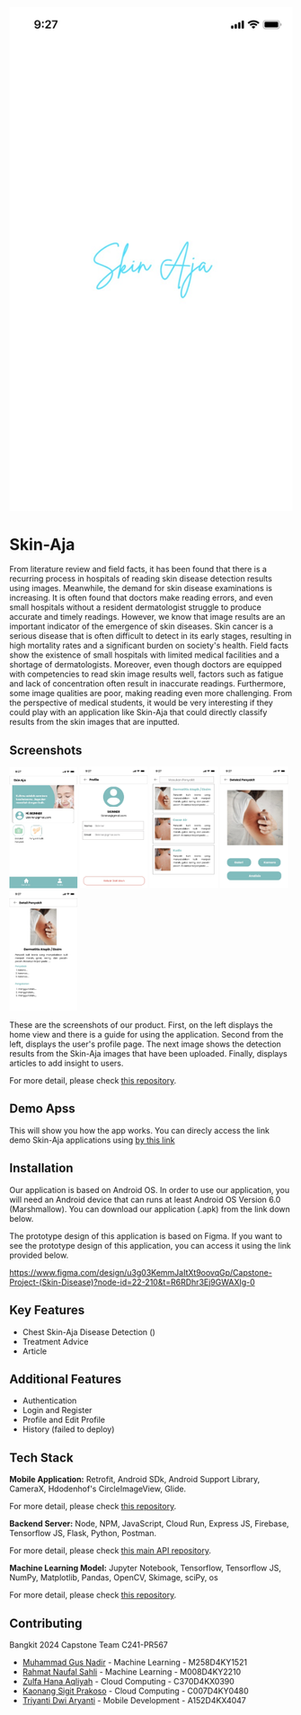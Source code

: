 
![download](https://github.com/C241-PR567/.github/blob/main/WhatsApp%20Image%202024-06-21%20at%2011.01.56.jpeg)
# Skin-Aja

From literature review and field facts, it has been found that there is a recurring process in hospitals of reading skin disease detection results using images. Meanwhile, the demand for skin disease examinations is increasing. It is often found that doctors make reading errors, and even small hospitals without a resident dermatologist struggle to produce accurate and timely readings. However, we know that image results are an important indicator of the emergence of skin diseases. Skin cancer is a serious disease that is often difficult to detect in its early stages, resulting in high mortality rates and a significant burden on society's health. Field facts show the existence of small hospitals with limited medical facilities and a shortage of dermatologists. Moreover, even though doctors are equipped with competencies to read skin image results well, factors such as fatigue and lack of concentration often result in inaccurate readings. Furthermore, some image qualities are poor, making reading even more challenging. From the perspective of medical students, it would be very interesting if they could play with an application like Skin-Aja that could directly classify results from the skin images that are inputted.

## Screenshots
<img src="https://github.com/C241-PR567/.github/blob/main/WhatsApp%20Image%202024-06-21%20at%2011.01.55%20(1).jpeg" width="24%"></img>
<img src="https://github.com/C241-PR567/.github/blob/main/WhatsApp%20Image%202024-06-21%20at%2011.01.56%20(1).jpeg" width="24%"></img>
<img src="https://github.com/C241-PR567/.github/blob/main/WhatsApp%20Image%202024-06-21%20at%2011.01.57.jpeg" width="24%"></img>
<img src="https://github.com/C241-PR567/.github/blob/main/WhatsApp%20Image%202024-06-21%20at%2011.00.49%20(2).jpeg" width="24%"></img>
<img src="https://github.com/C241-PR567/.github/blob/main/WhatsApp%20Image%202024-06-21%20at%2011.00.49%20(1).jpeg" width="24%"></img>

These are the screenshots of our product. First, on the left displays the home view and there is a guide for using the application. Second from the left, displays the user's profile page. The next image shows the detection results from the Skin-Aja images that have been uploaded. Finally, displays articles to add insight to users.

For more detail, please check [this repository]().

## Demo Apss
This will show you how the app works. You can direcly access the link demo Skin-Aja applications using [by this link]()

## Installation
Our application is based on Android OS. In order to use our application, you will need an Android device that can runs at least Android OS Version 6.0 (Marshmallow). You can download our application (.apk) from the link down below.



The prototype design of this application is based on Figma. If you want to see the prototype design of this application, you can access it using the link provided below.

https://www.figma.com/design/u3g03KemmJaItXt9oovqGp/Capstone-Project-(Skin-Disease)?node-id=22-210&t=R6RDhr3Ej9GWAXIg-0

## Key Features
- Chest Skin-Aja Disease Detection ()
- Treatment Advice
- Article

## Additional Features
- Authentication
- Login and Register
- Profile and Edit Profile
- History (failed to deploy)

## Tech Stack
**Mobile Application:** Retrofit, Android SDk, Android Support Library, CameraX, Hdodenhof's CircleImageView, Glide. 

For more detail, please check [this repository]().

**Backend Server:** Node, NPM, JavaScript, Cloud Run, Express JS, Firebase, Tensorflow JS, Flask, Python, Postman. 

For more detail, please check [this main API repository]().

**Machine Learning Model:** Jupyter Notebook, Tensorflow, Tensorflow JS, NumPy, Matplotlib, Pandas, OpenCV, Skimage, sciPy, os

For more detail, please check [this repository]().

## Contributing
Bangkit 2024 Capstone Team C241-PR567
- [Muhammad Gus Nadir]() - Machine Learning - M258D4KY1521
- [Rahmat Naufal Sahli]() - Machine Learning - M008D4KY2210
- [Zulfa Hana Aqliyah](https://www.linkedin.com/in/zulfa-hana-aqliyah-592933298/) - Cloud Computing - C370D4KX0390
- [Kaonang Sigit Prakoso](https://www.linkedin.com/in/kaonang-sigit-prakoso-b6b9622a0/) - Cloud Computing - C007D4KY0480
- [Triyanti Dwi Aryanti]() - Mobile Development - A152D4KX4047
